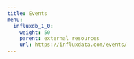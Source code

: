 ```yaml
---
title: Events
menu:
  influxdb_1_0:
    weight: 50
    parent: external_resources
    url: https://influxdata.com/events/
---
```

